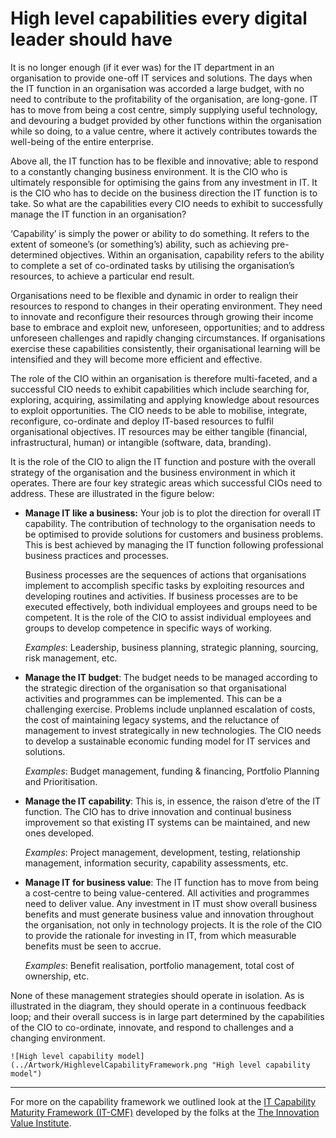 # High level capabilities every digital leader should have

It is no longer enough (if it ever was) for the IT department in an organisation to provide one-off IT services and solutions. The days when the IT function in an organisation was accorded a large budget, with no need to contribute to the profitability of the organisation, are long-gone. IT has to move from being a cost centre, simply supplying useful technology, and devouring a budget provided by other functions within the organisation while so doing, to a value centre, where it actively contributes towards the well-being of the entire enterprise.

Above all, the IT function has to be flexible and innovative; able to respond to a constantly changing business environment. It is the CIO who is ultimately responsible for optimising the gains from any investment in IT. It is the CIO who has to decide on the business direction the IT function is to take. So what are the capabilities every CIO needs to exhibit to successfully manage the IT function in an organisation?

‘Capability’ is simply the power or ability to do something. It refers to the extent of someone’s (or something’s) ability, such as achieving pre-determined objectives. Within an organisation, capability refers to the ability to complete a set of co-ordinated tasks by utilising the organisation’s resources, to achieve a particular end result. 

Organisations need to be flexible and dynamic in order to realign their resources to respond to changes in their operating environment. They need to innovate and reconfigure their resources through growing their income base to embrace and exploit new, unforeseen, opportunities; and to address unforeseen challenges and rapidly changing circumstances. If organisations exercise these capabilities consistently, their organisational learning will be intensified and they will become more efficient and effective. 

The role of the CIO within an organisation is therefore multi-faceted, and a successful CIO needs to exhibit capabilities which include searching for, exploring, acquiring, assimilating and applying knowledge about resources to exploit opportunities. The CIO needs to be able to mobilise, integrate, reconfigure, co-ordinate and deploy IT-based resources to fulfil organisational objectives. IT resources may be either tangible (financial, infrastructural, human) or intangible (software, data, branding). 

It is the role of the CIO to align the IT function and posture with the overall strategy of the organisation and the business environment in which it operates. There are four key strategic areas which successful CIOs need to address. These are illustrated in the figure below:

* **Manage IT like a business:** Your job is to plot the direction for overall IT capability. The contribution of technology to the organisation needs to be optimised to provide solutions for customers and business problems. This is best achieved by managing the IT function following professional business practices and processes.

   Business processes are the sequences of actions that organisations implement to accomplish specific tasks by exploiting resources and developing routines and activities. If business processes are to be executed effectively, both individual employees and groups need to be competent. It is the role of the CIO to assist individual employees and groups to develop competence in specific ways of working.

    *Examples*: Leadership, business planning, strategic planning, sourcing, risk management, etc.

   

* **Manage the IT budget**: The budget needs to be managed according to the strategic direction of the organisation so that organisational activities and programmes can be implemented. This can be a challenging exercise. Problems include unplanned escalation of costs, the cost of maintaining legacy systems, and the reluctance of management to invest strategically in new technologies. The CIO needs to develop a sustainable economic funding model for IT services and solutions.  

   *Examples*: Budget management, funding & financing, Portfolio Planning and Prioritisation.

* **Manage the IT capability**: This is, in essence, the raison d’etre of the IT function. The CIO has to drive innovation and continual business improvement so that existing IT systems can be maintained, and new ones developed. 

   *Examples*: Project management, development, testing, relationship management, information security, capability assessments, etc.

   

* **Manage IT for business value**: The IT function has to move from being a cost-centre to being value-centered. All activities and programmes need to deliver value. Any investment in IT must show overall business benefits and must generate business value and innovation throughout the organisation, not only in technology projects. It is the role of the CIO to provide the rationale for investing in IT, from which measurable benefits must be seen to accrue.

   *Examples*: Benefit realisation, portfolio management, total cost of ownership, etc. 

None of these management strategies should operate in isolation. As is illustrated in the diagram, they should operate in a continuous feedback loop; and their overall success is in large part determined by the capabilities of the CIO to co-ordinate, innovate, and respond to challenges and a changing environment. 



```
![High level capability model](../Artwork/HighlevelCapabilityFramework.png "High level capability model")
```

***

For more on the capability framework we outlined look at the [IT Capability Maturity Framework (IT-CMF)](https://ivi.ie/it-capability-maturity-framework/) developed by the folks at the [The Innovation Value Institute](https://ivi.ie/). 